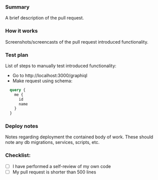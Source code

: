 ### Summary

A brief description of the pull request.

### How it works

Screenshots/screencasts of the pull request introduced functionality.

### Test plan

List of steps to manually test introduced functionality:

- Go to http://localhost:3000/graphiql
- Make request using schema:
```graphql
  query {
    me {
      id
      name
    }
  }
```

### Deploy notes

Notes regarding deployment the contained body of work.
These should note any db migrations, services, scripts, etc.

### Checklist:

- [ ] I have performed a self-review of my own code
- [ ] My pull request is shorter than 500 lines
